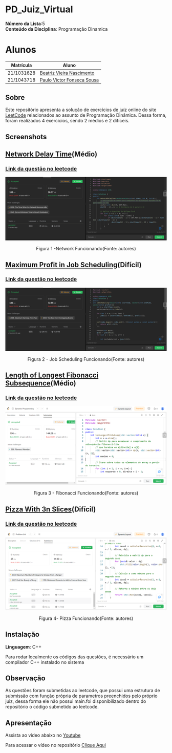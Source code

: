 # PD_Juiz_Virtual

**Número da Lista**:5<br>
**Conteúdo da Disciplina**: Programação Dinamica<br>

# Alunos
|Matrícula | Aluno |
| -- | -- |
| 21/1031628 |  [Beatriz Vieira Nascimento](https://github.com/Beatrizvn)     |
| 21/1043718 | [Paulo Victor Fonseca Sousa](https://github.com/PauloVictorFS)  |
## Sobre 
Este repositório apresenta a solução de exercícios de juíz online do site [LeetCode](https://leetcode.com/) relacionados ao assunto de Programação Dinâmica. Dessa forma, foram realizados 4 exercicios, sendo 2 médios e 2 difíceis.



## Screenshots
## [Network Delay Time](/Network_Delay_Time/network.cpp)(Médio)
### [Link da questão no leetcode](https://leetcode.com/problems/network-delay-time/description/)

<center>
<img src="/img/network.png"></img>
<p>Figura 1 -Network Funcionando(Fonte: autores)</p>
</center>

## [Maximum Profit in Job Scheduling](/Job_Scheduling/job.cpp)(Difícil)
### [Link da questão no leetcode](https://leetcode.com/problems/maximum-profit-in-job-scheduling/description/)

<center>
<img src="/img/job.png"></img>
<p>Figura 2 - Job Scheduling Funcionando(Fonte: autores)</p>
</center>

## [Length of Longest Fibonacci Subsequence](/lenLongestFibSubseq/lenLongestFibSubseq.cpp)(Médio)
### [Link da questão no leetcode](https://leetcode.com/problems/length-of-longest-fibonacci-subsequence/description/)

<center>
<img src="/img/Proof Fibonacci.PNG"></img>
<p>Figura 3 - Fibonacci Funcionando(Fonte: autores)</p>
</center>

## [Pizza With 3n Slices](/Pizza%20With%203n%20Slices/Pizza%20With%203n%20Slices.cpp)(Difícil)
### [Link da questão no leetcode](https://leetcode.com/problems/pizza-with-3n-slices/description/)

<center>
<img src="/img/proof_pizza.PNG"></img>
<p>Figura 4- Pizza Funcionando(Fonte: autores)</p>
</center>




## Instalação 
**Linguagem**: C++<br>

Para rodar localmente os códigos das questões, é necessário um compilador C++ instalado no sistema

## Observação
As questões foram submetidas ao leetcode, que possui uma estrutura de submissão com função própria de parametros preenchidos pelo próprio juiz, dessa forma ele não possui main.foi disponibilizado dentro do repositório o código submetido ao leetcode.

## Apresentação
 
 Assista ao vídeo abaixo no [Youtube]()
 

Para acessar o vídeo no repositório   [Clique Aqui](/assets)








